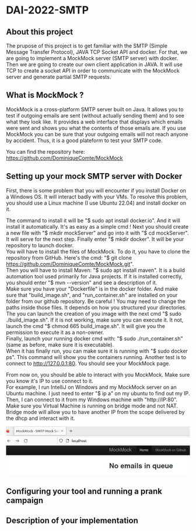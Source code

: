 # DAI-2022-SMTP

## About this project
The prupose of this project is to get familiar with the SMTP (Simple Message Transfer Protocol), JAVA TCP Socket API and docker.
For that, we are going to implement a MockMock server (SMTP server) with docker. Then we are going to create our own client application in JAVA. It will use TCP to create a socket API in order to communicate with the MockMock server and generate partial SMTP requests.

## What is MockMock ?
MockMock is a cross-platform SMTP server built on Java. It allows you to test if outgoing emails are sent (without actually sending them) and to see what they look like. It provides a web interface that displays which emails were sent and shows you what the contents of those emails are. If you use MockMock you can be sure that your outgoing emails will not reach anyone by accident. Thus, it is a good plateform to test your SMTP code.

You can find the repository here: https://github.com/DominiqueComte/MockMock

## Setting up your mock SMTP server with Docker
First, there is some problem that you will encounter if you install Docker on a Windows OS. It will interact badly with your VMs. To resolve this problem, you should use a Linux machine (I use Ubuntu 22.04) and install docker on it.         
           
The command to install it will be "$ sudo apt install docker.io". And it will install it automatically. It's as easy as a simple cmd !
Next you should create a new file with "$ mkdir mockServer" and go into it with "$ cd mockServer". It will serve for the next step. Finally enter "$ mkdir docker". It will be your repository to launch docker.          
You will have to install the files of MockMock. To do it, you have to clone the repository from GitHub. Here's the cmd: "$ git clone https://github.com/DominiqueComte/MockMock.git".         
Then you will have to install Maven: "$ sudo apt install maven". It is a build automation tool used primarily for Java projects. If it is installed correctly, you should enter "$ mvn --version" and see a description of it.         
Make sure you have your "Dockerfile" is in the docker folder. And make sure that "build_image.sh", and "run_container.sh" are installed on your folder from our github repository. Be careful ! You may need to change the paths inside those files. It depends on how you structured your directories.           
The you can launch the creation of you image with the next cmd "$ sudo ./build_image.sh". If it is not working, make sure you can execute it. It not, launch the cmd "$ chmod 665 build_image.sh". It will give you the permission to execute it as a non-owner.           
Finally, launch your running docker cmd with: "$ sudo ./run_container.sh" (same as before, make sure it is executable).             
When it has finally run, you can make sure it is running with "$ sudo docker ps". This command will show you the containers running. Another test is to connect to http://127.0.0.1:80. You should see your MockMock page.          
          
From now on, you should be able to interact with you MockMock. Make sure you know it's IP to use connect to it.             
For example, I run IntelliJ on Windows and my MockMock server on an Ubuntu machine. I just need to enter "$ ip a" on my ubuntu to find out my IP.             
Then, I can connect to it from my Windows machine with "http://IP:80". Make sure you Virtual Machine is running on bridge mode and not NAT. Bridge mode will allow you to have another IP from the scope delivered by the dhcp and interact with it.  

![alt text](https://github.com/Fl4gu1z0wsky/DAI-2022-SMTP/blob/main/images/mockmock_home.png)
        
## Configuring your tool and running a prank campaign


## Description of your implementation

